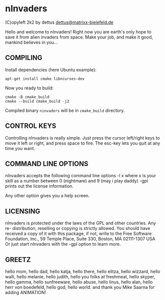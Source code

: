 nInvaders
=========

(C)opyleft 2k2 by dettus
dettus@matrixx-bielefeld.de

Hello and welcome to nInvaders! Right now you are earth's only hope to save
it from alien invaders from space. Make your job, and make it good, mankind
believes in you...

COMPILING
---------

Install dependencies (here Ubuntu example):

```
apt-get install cmake libncurses-dev
```

Now you ready to build:
```
cmake -B cmake_build
cmake --build cmake_build -j2
```

Compiled binary `ninvaders` will be in `cmake_build` directory.

CONTROL KEYS
------------

Controlling nInvaders is really simple. Just press the cursor left/right keys 
to move it left or right, and press space to fire. The esc-key lets you quit 
at any time you want.

COMMAND LINE OPTIONS
--------------------

nInvaders accepts the following command line options
-l x  where x is your skill as a number between 0 (nightmare) and 9 (may i
      play daddy)
-gpl prints out the license information.

Any other option gives you a help screen.

LICENSING
---------
nInvaders is protected under the laws of the GPL and other countries. Any re-
distribution, reselling or copying is strictly allowed. You should have received
a copy of it with this package, if not, write to the Free Software
Foundation, Inc., 59 Temple Place, Suite 330, Boston, MA  02111-1307  USA
Or just start nInvaders with the -gpl option to learn more.

GREETZ
------

hello mom, hello dad, hello katja, hello there, hello elitza, hello wizzard, 
hello walli, hello melanie, hello judith, hello you folks at freshmeat, hello
skyper, hello gamma, hello sunfreeware, hello abuse, hello linus, hello alan,
hello herr von boedefeld, hello god, hello world.
and thank you Mike Saarna for adding ANIMATION!
